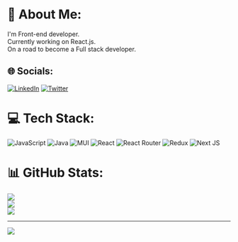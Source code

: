 # 💫 About Me:
I'm Front-end developer.<br>Currently working on React.js.<br>On a road to become a Full stack developer.


## 🌐 Socials:
[![LinkedIn](https://img.shields.io/badge/LinkedIn-%230077B5.svg?logo=linkedin&logoColor=white)](https://linkedin.com/in/joshimayank98) [![Twitter](https://img.shields.io/badge/Twitter-%231DA1F2.svg?logo=Twitter&logoColor=white)](https://twitter.com/@MayankJoshi98) 

# 💻 Tech Stack:
![JavaScript](https://img.shields.io/badge/javascript-%23323330.svg?style=for-the-badge&logo=javascript&logoColor=%23F7DF1E) ![Java](https://img.shields.io/badge/java-%23ED8B00.svg?style=for-the-badge&logo=java&logoColor=white) ![MUI](https://img.shields.io/badge/MUI-%230081CB.svg?style=for-the-badge&logo=material-ui&logoColor=white) ![React](https://img.shields.io/badge/react-%2320232a.svg?style=for-the-badge&logo=react&logoColor=%2361DAFB) ![React Router](https://img.shields.io/badge/React_Router-CA4245?style=for-the-badge&logo=react-router&logoColor=white) ![Redux](https://img.shields.io/badge/redux-%23593d88.svg?style=for-the-badge&logo=redux&logoColor=white) ![Next JS](https://img.shields.io/badge/Next-black?style=for-the-badge&logo=next.js&logoColor=white)
# 📊 GitHub Stats:
![](https://github-readme-stats.vercel.app/api?username=Mayankbohemia&theme=dark&hide_border=false&include_all_commits=false&count_private=false)<br/>
![](https://github-readme-streak-stats.herokuapp.com/?user=Mayankbohemia&theme=dark&hide_border=false)<br/>
![](https://github-readme-stats.vercel.app/api/top-langs/?username=Mayankbohemia&theme=dark&hide_border=false&include_all_commits=false&count_private=false&layout=compact)

---
[![](https://visitcount.itsvg.in/api?id=Mayankbohemia&icon=0&color=0)](https://visitcount.itsvg.in)

<!-- Proudly created with GPRM ( https://gprm.itsvg.in ) -->
